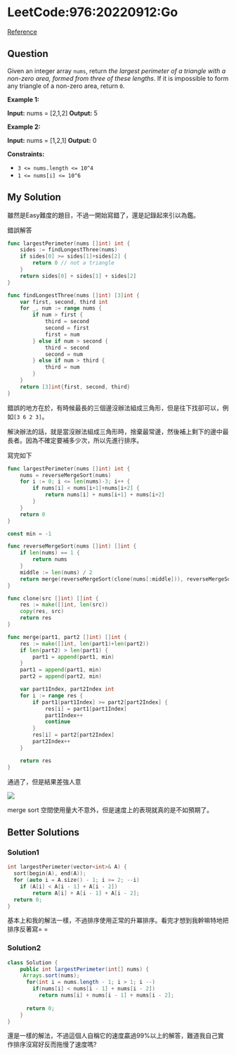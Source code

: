 # LeetCode:976:20220912:Go

[Reference](https://leetcode.com/problems/largest-perimeter-triangle/)

## Question

Given an integer array `nums`, return *the largest perimeter of a triangle with a non-zero area, formed from three of these lengths*. If it is impossible to form any triangle of a non-zero area, return `0`.

**Example 1:**

**Input:** nums = [2,1,2]
**Output:** 5

**Example 2:**

**Input:** nums = [1,2,1]
**Output:** 0

**Constraints:**

- `3 <= nums.length <= 10^4`
- `1 <= nums[i] <= 10^6`

## My Solution

雖然是Easy難度的題目，不過一開始寫錯了，還是記錄起來引以為鑑。

錯誤解答

```go
func largestPerimeter(nums []int) int {
	sides := findLongestThree(nums)
	if sides[0] >= sides[1]+sides[2] {
		return 0 // not a triangle
	}
	return sides[0] + sides[1] + sides[2]
}

func findLongestThree(nums []int) [3]int {
	var first, second, third int
	for _, num := range nums {
		if num > first {
			third = second
			second = first
			first = num
		} else if num > second {
			third = second
			second = num
		} else if num > third {
			third = num
		}
	}
	return [3]int{first, second, third}
}

```



錯誤的地方在於，有時候最長的三個邊沒辦法組成三角形，但是往下找卻可以，例如`[3 6 2 3]`。

解決辦法的話，就是當沒辦法組成三角形時，捨棄最常邊，然後補上剩下的邊中最長者。因為不確定要補多少次，所以先進行排序。



寫完如下

```go
func largestPerimeter(nums []int) int {
    nums = reverseMergeSort(nums)
	for i := 0; i <= len(nums)-3; i++ {
		if nums[i] < nums[i+1]+nums[i+2] {
			return nums[i] + nums[i+1] + nums[i+2]
		}
	}
	return 0
}

const min = -1

func reverseMergeSort(nums []int) []int {
	if len(nums) == 1 {
		return nums
	}
	middle := len(nums) / 2
	return merge(reverseMergeSort(clone(nums[:middle])), reverseMergeSort(clone(nums[middle:])))
}

func clone(src []int) []int {
	res := make([]int, len(src))
	copy(res, src)
	return res
}

func merge(part1, part2 []int) []int {
	res := make([]int, len(part1)+len(part2))
	if len(part2) > len(part1) {
		part1 = append(part1, min)
	}
	part1 = append(part1, min)
	part2 = append(part2, min)

	var part1Index, part2Index int
	for i := range res {
		if part1[part1Index] >= part2[part2Index] {
			res[i] = part1[part1Index]
			part1Index++
			continue
		}
		res[i] = part2[part2Index]
		part2Index++
	}

	return res
}
```

通過了，但是結果差強人意

![](https://i.imgur.com/iPHJkdT.png)

merge sort 空間使用量大不意外，但是速度上的表現就真的是不如預期了。



## Better Solutions

### Solution1

```cpp
int largestPerimeter(vector<int>& A) {
  sort(begin(A), end(A));
  for (auto i = A.size() - 1; i >= 2; --i)
    if (A[i] < A[i - 1] + A[i - 2]) 
        return A[i] + A[i - 1] + A[i - 2];
  return 0;
}
```

基本上和我的解法一樣，不過排序使用正常的升冪排序。看完才想到我幹嘛特地把排序反著寫= =



### Solution2

```java
class Solution {
    public int largestPerimeter(int[] nums) {
     Arrays.sort(nums);
      for(int i = nums.length - 1; i > 1; i --) 
        if(nums[i] < nums[i - 1] + nums[i - 2]) 
          return nums[i] + nums[i - 1] + nums[i - 2];
      
      return 0;
    }
}
```

還是一樣的解法，不過這個人自稱它的速度贏過99%以上的解答，難道我自己實作排序沒寫好反而拖慢了速度嗎?
